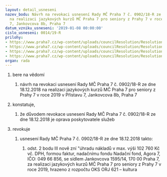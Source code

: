 ```yaml
---
layout: detail_usneseni
nazev_bodu: Návrh na revokaci usnesení Rady MČ Praha 7 č. 0902/18-R ze dne 18.12.2018
  na realizaci jazykových kurzů MČ Praha 7 pro seniory z Prahy 7 v roce 2019 v Přístavu
  7, Jankovcova 8b, Praha 7
datum_vzniku_usneseni: '2019-01-08 00:00:00'
cislo_usneseni: 0014/19-R
prilohy:
- https://www.praha7.cz/wp-content/uploads/councilResolution/Resolutions/30501/export/M2DV_Revokace_usneseni_R_jazykove_kurzy_pro_seniory_2019_Elpida_Agora~421075.doc
- https://www.praha7.cz/wp-content/uploads/councilResolution/Resolutions/30501/export/Usneseni_R_Jazykovekurzyproseniory_2019~421074.pdf
- https://www.praha7.cz/wp-content/uploads/councilResolution/Resolutions/30501/export/NadacnifondAgora_vypis~421073.pdf
- https://www.praha7.cz/wp-content/uploads/councilResolution/Resolutions/30501/export/export~421411.pdf
organ: rada
---
```

<ol id="urzList" class="urzList_view"><li class="urzClass1" id=""><span name="1">bere na vědomí</span><ol class="urzOlClass decimal "><li class="urzClass2" id="" style="text-align: left;"><span><p>návrh na revokaci usnesení Rady MČ Praha 7 č. 0902/18-R ze dne 18.12.2018 na realizaci jazykových kurzů MČ Praha 7 pro seniory z Prahy 7 v roce 2019 v Přístavu 7, Jankovcova 8b, Praha 7</p></span></li></ol></li><li class="urzClass1" id=""><span name="50">konstatuje,</span><ol class="urzOlClass decimal "><li class="urzClass2" id="" style="text-align: left;"><span><p>že důvodem revokace usnesení Rady MČ Praha 7 č. 0902/18-R ze dne 18.12.2018 je oprava poskytovatele služeb<br></p></span></li></ol></li><li class="urzClass1" id=""><span name="21">revokuje</span><ol class="urzOlClass decimal "><li class="urzClass2" id="" style="text-align: left;"><span><p>usnesení Rady MČ Praha 7 č. 0902/18-R ze dne 18.12.2018 takto:<br></p></span><ol class="urzUlClass"><li class="urzClass3" id="" style="text-align: left;"><span><p>odst. 2 bodu III nově zní "úhradu nákladů v max. výši 102 760 Kč vč. DPH, formou faktur, nadačnímu fondu Nadační fond, Agora 7, IČO: 049 66 856, se sídlem Jankovcova 1595/14, 170 00 Praha 7, za realizaci jazykových kurzů MČ Praha 7 pro seniory z Prahy 7 v roce 2019, hrazeno z rozpočtu OKS ORJ 621 – kultura</p></span></li></ol></li></ol></li></ol>